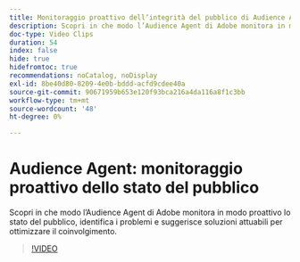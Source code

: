 ```yaml
---
title: Monitoraggio proattivo dell’integrità del pubblico di Audience Agent
description: Scopri in che modo l’Audience Agent di Adobe monitora in modo proattivo lo stato del pubblico, identifica i problemi e suggerisce soluzioni attuabili per ottimizzare il coinvolgimento.
doc-type: Video Clips
duration: 54
index: false
hide: true
hidefromtoc: true
recommendations: noCatalog, noDisplay
exl-id: 8be40d80-8209-4e0b-bddd-acfd9cdee40a
source-git-commit: 90671959b653e120f93bca216a4da116a8f1c3bb
workflow-type: tm+mt
source-wordcount: '48'
ht-degree: 0%

---
```


# Audience Agent: monitoraggio proattivo dello stato del pubblico

Scopri in che modo l’Audience Agent di Adobe monitora in modo proattivo lo stato del pubblico, identifica i problemi e suggerisce soluzioni attuabili per ottimizzare il coinvolgimento.

<!-- 65_S653_3442539_53_audience-agent-proactive-audience-health-monitoring -->
>[!VIDEO](https://video.tv.adobe.com/v/3458184/?learn=on&enablevpops=true)
